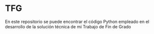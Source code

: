 # TFG
En este repositorio se puede encontrar el código Python empleado en el desarrollo de la solución técnica de mi Trabajo de Fin de Grado
